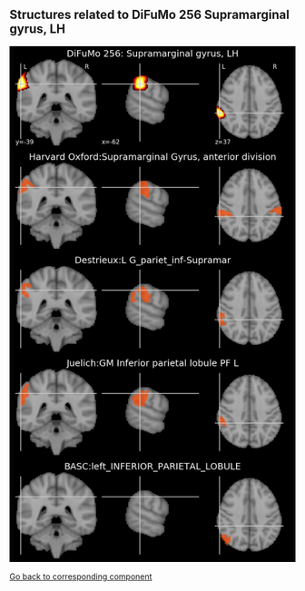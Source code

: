 


## Structures related to DiFuMo 256 Supramarginal gyrus, LH

![22](22.jpg "Structures related to DiFuMo 256 Supramarginal gyrus, LH")

[Go back to corresponding component](https://parietal-inria.github.io/DiFuMo/256/html/22.html)